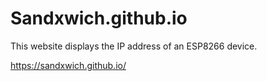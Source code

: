 # Sandxwich.github.io
This website displays the IP address of an ESP8266 device.

https://sandxwich.github.io/
